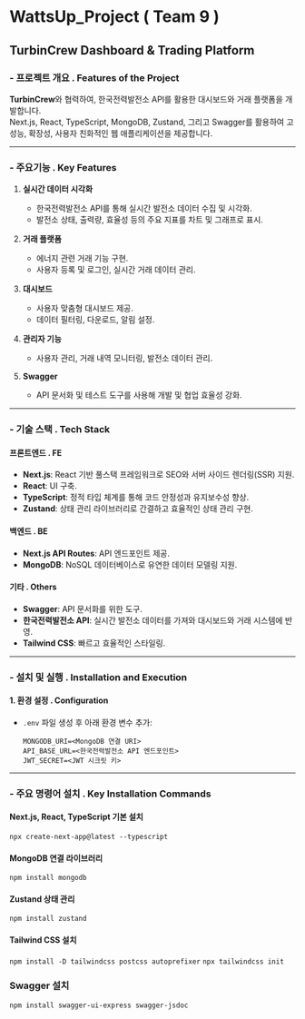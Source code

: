 # WattsUp_Project ( Team 9 )

## TurbinCrew Dashboard & Trading Platform

### - 프로젝트 개요 . Features of the Project

**TurbinCrew**와 협력하여, 한국전력발전소 API를 활용한 대시보드와 거래 플랫폼을 개발합니다.  
Next.js, React, TypeScript, MongoDB, Zustand, 그리고 Swagger를 활용하여 고성능, 확장성, 사용자 친화적인 웹 애플리케이션을 제공합니다.

---

### - 주요기능 . Key Features

1. **실시간 데이터 시각화**

    - 한국전력발전소 API를 통해 실시간 발전소 데이터 수집 및 시각화.
    - 발전소 상태, 출력량, 효율성 등의 주요 지표를 차트 및 그래프로 표시.

2. **거래 플랫폼**

    - 에너지 관련 거래 기능 구현.
    - 사용자 등록 및 로그인, 실시간 거래 데이터 관리.

3. **대시보드**

    - 사용자 맞춤형 대시보드 제공.
    - 데이터 필터링, 다운로드, 알림 설정.

4. **관리자 기능**

    - 사용자 관리, 거래 내역 모니터링, 발전소 데이터 관리.

5. **Swagger**
    - API 문서화 및 테스트 도구를 사용해 개발 및 협업 효율성 강화.

---

### - 기술 스택 . Tech Stack

#### **프론트엔드 . FE**

-   **Next.js**: React 기반 풀스택 프레임워크로 SEO와 서버 사이드 렌더링(SSR) 지원.
-   **React**: UI 구축.
-   **TypeScript**: 정적 타입 체계를 통해 코드 안정성과 유지보수성 향상.
-   **Zustand**: 상태 관리 라이브러리로 간결하고 효율적인 상태 관리 구현.

#### **백엔드 . BE**

-   **Next.js API Routes**: API 엔드포인트 제공.
-   **MongoDB**: NoSQL 데이터베이스로 유연한 데이터 모델링 지원.

#### **기타 . Others**

-   **Swagger**: API 문서화를 위한 도구.
-   **한국전력발전소 API**: 실시간 발전소 데이터를 가져와 대시보드와 거래 시스템에 반영.
-   **Tailwind CSS**: 빠르고 효율적인 스타일링.

---

### - 설치 및 실행 . Installation and Execution

#### 1. **환경 설정 . Configuration**

-   `.env` 파일 생성 후 아래 환경 변수 추가:
    ```env
    MONGODB_URI=<MongoDB 연결 URI>
    API_BASE_URL=<한국전력발전소 API 엔드포인트>
    JWT_SECRET=<JWT 시크릿 키>
    ```

---

### - 주요 명령어 설치 . Key Installation Commands

#### Next.js, React, TypeScript 기본 설치

`npx create-next-app@latest --typescript`

#### MongoDB 연결 라이브러리

`npm install mongodb`

#### Zustand 상태 관리

`npm install zustand`

#### Tailwind CSS 설치

`npm install -D tailwindcss postcss autoprefixer`
`npx tailwindcss init`

### Swagger 설치

`npm install swagger-ui-express swagger-jsdoc`
